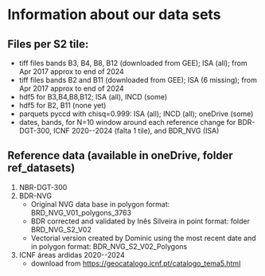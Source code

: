 # Information about our data sets

## Files per S2 tile:
- tiff files bands B3, B4, B8, B12 (downloaded from GEE); ISA (all); from Apr 2017 approx to end of 2024
- tiff files bands B2 and B11 (downloaded from GEE); ISA (6 missing); from Apr 2017 approx to end of 2024
- hdf5 for B3,B4,B8,B12; ISA (all), INCD (some)
- hdf5 for B2, B11 (none yet)
- parquets pyccd with chisq=0.999: ISA (all); INCD (all); oneDrive (some)
- dates, bands, for N=10 window around each reference change for BDR-DGT-300,  ICNF 2020--2024 (falta 1 tile), and BDR_NVG (ISA)

## Reference data (available in oneDrive, folder ref_datasets)
1. NBR-DGT-300
2. BDR-NVG
   - Original NVG data base in polygon format: BRD_NVG_V01_polygons_3763
   - BDR corrected and validated by Inês Silveira in point format: folder BRD_NVG_S2_V02
   - Vectorial version created by Dominic using the most recent date and in polygon format: BDR_NVG_S2_V02_Polygons
4. ICNF áreas ardidas 2020--2024
   - download from https://geocatalogo.icnf.pt/catalogo_tema5.html

